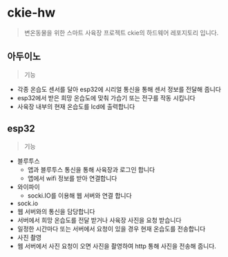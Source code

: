 # ckie-hw
> 변온동물을 위한 스마트 사육장 프로젝트 ckie의 하드웨어 레포지토리 입니다.

## 아두이노
> 기능
- 각종 온습도 센서를 달아 esp32에 시리얼 통신을 통해 센서 정보를 전달해 줍니다
- esp32에서 받은 희망 온습도에 맞춰 가습기 또는 전구를 작동 시킵니다
- 사육장 내부의 현재 온습도를 lcd에 출력합니다

## esp32
> 기능
- 블루투스
  - 앱과 블루투스 통신을 통해 사육장과 로그인 합니다
  - 앱에서 wifi 정보를 받아 연결합니다
- 와이파이
  - socki.IO를 이용해 웹 서버와 연결 합니다
- sock.io
 - 웹 서버와의 통신을 담당합니다 
 - 서버에서 희망 온습도를 전달 받거나 사육장 사진을 요청 받습니다
 - 일정한 시간마다 또는 서버에서 요청이 있을 경우 현재 온습도를 전송합니다
- 사진 촬영
 - 웹 서버에서 사진 요청이 오면 사진을 촬영하여 http 통해 사진을 전송해 줍니다.


